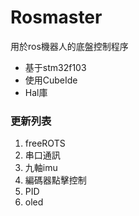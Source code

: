 # Rosmaster
用於ros機器人的底盤控制程序
+ 基于stm32f103
+ 使用CubeIde
+ Hal庫


### 更新列表
1. freeROTS
2. 串口通訊
3. 九軸imu
4. 編碼器點擊控制
5. PID
6. oled





